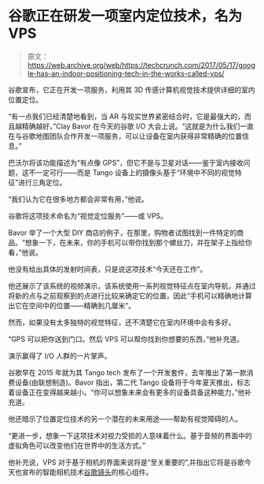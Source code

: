# 谷歌正在研发一项室内定位技术，名为 VPS 

> 原文：<https://web.archive.org/web/https://techcrunch.com/2017/05/17/google-has-an-indoor-positioning-tech-in-the-works-called-vps/>

谷歌宣布，它正在开发一项服务，利用其 3D 传感计算机视觉技术提供详细的室内位置定位。

“有一点我们已经清楚地看到，当 AR 与现实世界紧密结合时，它是最强大的，而且越精确越好，”Clay Bavor 在今天的谷歌 I/O 大会上说。“这就是为什么我们一直在与谷歌地图团队合作开发一项服务，可以让设备在室内获得非常精确的位置信息。”

巴沃尔将该功能描述为“有点像 GPS”，但它不是与卫星对话——鉴于室内接收问题，这不一定可行——而是 Tango 设备上的摄像头基于“环境中不同的视觉特征”进行三角定位。

“我们认为它在很多地方都会非常有用，”他说。

谷歌将这项技术命名为“视觉定位服务”——或 VPS。

Bavor 举了一个大型 DIY 商店的例子，在那里，购物者试图找到一件特定的商品。“想象一下，在未来，你的手机可以带你找到那个螺丝刀，并在架子上指给你看，”他说。

他没有给出具体的发射时间表，只是说这项技术“今天还在工作”。

他还展示了该系统的视频演示，该系统使用一系列视觉特征点在室内导航，并通过将新的点与之前观察到的点进行比较来确定它的位置，因此“手机可以精确地计算出它在空间中的位置——精确到几厘米”。

然而，如果没有太多独特的视觉特征，还不清楚它在室内环境中会有多好。

“GPS 可以把你送到门口。然后 VPS 可以帮你找到你想要的东西，”他补充道。

演示赢得了 I/O 人群的一片掌声。

谷歌早在 2015 年就为其 Tango tech 发布了一个开发套件，去年推出了第一款消费设备(由联想制造)。Bavor 指出，第二代 Tango 设备将于今年夏天推出，标志着设备正在变得越来越小。“你可以想象未来会有更多的设备具备这种能力，”他补充道。

他还暗示了位置定位技术的另一个潜在的未来用途——帮助有视觉障碍的人。

“更进一步，想象一下这项技术对视力受损的人意味着什么。基于音频的界面中的虚拟角色可以改变他们在世界中的生活方式。”

他补充说，VPS 对于基于相机的界面来说将是“至关重要的”,并指出它将是谷歌今天也宣布的智能相机技术[谷歌镜头](https://web.archive.org/web/20230316161131/https://techcrunch.com/2017/05/17/google-lens-will-let-smartphone-cameras-understand-what-they-see-and-take-action/)的核心组件。